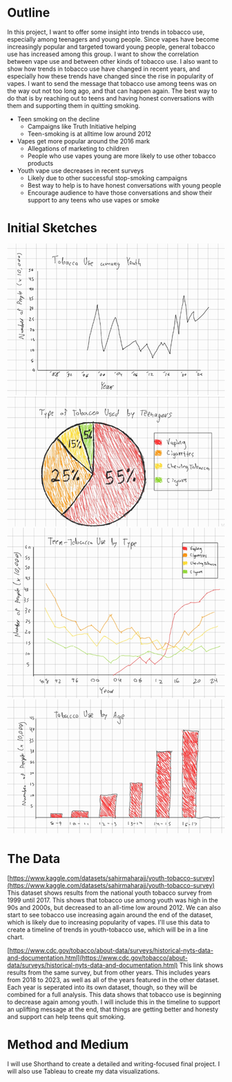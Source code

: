 # Outline
In this project, I want to offer some insight into trends in tobacco use, especially among teenagers and young people. Since vapes have become increasingly popular and targeted toward young people, general tobacco use has increased among this group. I want to show the correlation between vape use and between other kinds of tobacco use. I also want to show how trends in tobacco use have changed in recent years, and especially how these trends have changed since the rise in popularity of vapes. I want to send the message that tobacco use among teens was on the way out not too long ago, and that can happen again. The best way to do that is by reaching out to teens and having honest conversations with them and supporting them in quitting smoking.

- Teen smoking on the decline
  - Campaigns like Truth Initiative helping
  - Teen-smoking is at alltime low around 2012
- Vapes get more popular around the 2016 mark
  - Allegations of marketing to children
  - People who use vapes young are more likely to use other tobacco products
- Youth vape use decreases in recent surveys
  - Likely due to other successful stop-smoking campaigns
  - Best way to help is to have honest conversations with young people
  - Encourage audience to have those conversations and show their support to any teens who use vapes or smoke

# Initial Sketches
![tobaccoGraph1](images/tobaccoGraph1.png)
![tobaccoGraph2](images/tobaccoGraph2.png)
![tobaccoGraph3](images/tobaccoGraph3.png)
![tobaccoGraph4](images/tobaccoGraph4.png)

# The Data
[https://www.kaggle.com/datasets/sahirmaharajj/youth-tobacco-survey](https://www.kaggle.com/datasets/sahirmaharajj/youth-tobacco-survey)
This dataset shows results from the national youth tobacco survey from 1999 until 2017. This shows that tobacco use among youth was high in the 90s and 2000s, but decreased to an all-time low around 2012. We can also start to see tobacco use increasing again around the end of the dataset, which is likely due to increasing popularity of vapes. I'll use this data to create a timeline of trends in youth-tobacco use, which will be in a line chart.

[https://www.cdc.gov/tobacco/about-data/surveys/historical-nyts-data-and-documentation.html](https://www.cdc.gov/tobacco/about-data/surveys/historical-nyts-data-and-documentation.html)
This link shows results from the same survey, but from other years. This includes years from 2018 to 2023, as well as all of the years featured in the other dataset. Each year is seperated into its own dataset, though, so they will be combined for a full analysis. This data shows that tobacco use is beginning to decrease again among youth. I will include this in the timeline to support an uplifting message at the end, that things are getting better and honesty and support can help teens quit smoking.

# Method and Medium
I will use Shorthand to create a detailed and writing-focused final project. I will also use Tableau to create my data visualizations.
